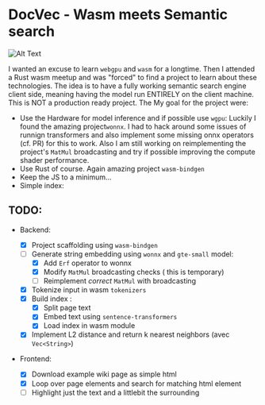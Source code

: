 # DocVec - Wasm meets Semantic search

![Alt Text](./data/docvec.gif)

I wanted an excuse to learn `webgpu` and `wasm` for a longtime. Then I attended a Rust wasm meetup and was "forced" to find a project to learn about these technologies.
The idea is to have a fully working semantic search engine client side, meaning having the model run ENTIRELY on the client machine.
This is NOT a production ready project. The
My goal for the project were:

- Use the Hardware for model inference and if possible use `wgpu`: Luckily I found the amazing project`wonnx`. I had to hack around some issues of runnign transformers and also implement some missing onnx operators (cf. PR) for this to work. Also I am still working on reimplementing the project's `MatMul` broadcasting and try if possible improving the compute shader performance.
- Use Rust of course. Again amazing project `wasm-bindgen`
- Keep the JS to a minimum...
- Simple index:

## TODO:

- Backend:

  - [x] Project scaffolding using `wasm-bindgen`
  - [ ] Generate string embedding using `wonnx` and `gte-small` model:
    - [x] Add `Erf` operator to wonnx
    - [x] Modify `MatMul` broadcasting checks ( this is temporary)
    - [ ] Reimplement _correct_ `MatMul` with broadcasting
  - [x] Tokenize input in wasm `tokenizers`
  - [x] Build index :
    - [x] Split page text
    - [x] Embed text using `sentence-transformers`
    - [x] Load index in wasm module
  - [x] Implement L2 distance and return k nearest neighbors (avec `Vec<String>`)

- Frontend:
  - [x] Download example wiki page as simple html
  - [x] Loop over page elements and search for matching html element
  - [ ] Highlight just the text and a littlebit the surrounding
